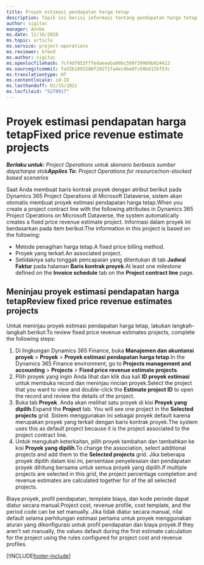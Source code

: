 ```yaml
---
title: Proyek estimasi pendapatan harga tetap
description: Topik ini berisi informasi tentang pendapatan harga tetap dalam berbagai proyek.
author: sigitac
manager: Annbe
ms.date: 11/16/2020
ms.topic: article
ms.service: project-operations
ms.reviewer: kfend
ms.author: sigitac
ms.openlocfilehash: 7cf4d7853f7fedaeeeba99bc589f39989b924423
ms.sourcegitcommit: fa32b1893286f20271fa4ec4be8fc68bd135f53c
ms.translationtype: HT
ms.contentlocale: id-ID
ms.lasthandoff: 02/15/2021
ms.locfileid: "5278917"
---
```

# <a name="fixed-price-revenue-estimate-projects"></a><span data-ttu-id="7bd7d-103">Proyek estimasi pendapatan harga tetap</span><span class="sxs-lookup"><span data-stu-id="7bd7d-103">Fixed price revenue estimate projects</span></span> 

<span data-ttu-id="7bd7d-104">_**Berlaku untuk:** Project Operations untuk skenario berbasis sumber daya/tanpa stok_</span><span class="sxs-lookup"><span data-stu-id="7bd7d-104">_**Applies To:** Project Operations for resource/non-stocked based scenarios_</span></span>

<span data-ttu-id="7bd7d-105">Saat Anda membuat baris kontrak proyek dengan atribut berikut pada Dynamics 365 Project Operations di Microsoft Dataverse, sistem akan otomatis membuat proyek estimasi pendapatan harga tetap.</span><span class="sxs-lookup"><span data-stu-id="7bd7d-105">When you create a project contract line with the following attributes in Dynamics 365 Project Operations on Microsoft Dataverse, the system automatically creates a fixed price revenue estimate project.</span></span> <span data-ttu-id="7bd7d-106">Informasi dalam proyek ini berdasarkan pada item berikut:</span><span class="sxs-lookup"><span data-stu-id="7bd7d-106">The information in this project is based on the following:</span></span>

  - <span data-ttu-id="7bd7d-107">Metode penagihan harga tetap.</span><span class="sxs-lookup"><span data-stu-id="7bd7d-107">A fixed price billing method.</span></span>
  - <span data-ttu-id="7bd7d-108">Proyek yang terkait.</span><span class="sxs-lookup"><span data-stu-id="7bd7d-108">An associated project.</span></span>
  - <span data-ttu-id="7bd7d-109">Setidaknya satu tonggak pencapaian yang ditentukan di tab **Jadwal Faktur** pada halaman **Baris kontrak proyek**.</span><span class="sxs-lookup"><span data-stu-id="7bd7d-109">At least one milestone defined on the **Invoice schedule** tab on the **Project contract line** page.</span></span>

## <a name="review-fixed-price-revenue-estimates-projects"></a><span data-ttu-id="7bd7d-110">Meninjau proyek estimasi pendapatan harga tetap</span><span class="sxs-lookup"><span data-stu-id="7bd7d-110">Review fixed price revenue estimates projects</span></span>
<span data-ttu-id="7bd7d-111">Untuk meninjau proyek estimasi pendapatan harga tetap, lakukan langkah-langkah berikut:</span><span class="sxs-lookup"><span data-stu-id="7bd7d-111">To review fixed price revenue estimates projects, complete the following steps:</span></span>

1. <span data-ttu-id="7bd7d-112">Di lingkungan Dynamics 365 Finance, buka **Manajemen dan akuntansi proyek** > **Proyek** > **Proyek estimasi pendapatan harga tetap**.</span><span class="sxs-lookup"><span data-stu-id="7bd7d-112">In the Dynamics 365 Finance environment, go to **Projects management and accounting** > **Projects** > **Fixed price revenue estimate projects**.</span></span>
2. <span data-ttu-id="7bd7d-113">Pilih proyek yang ingin Anda lihat dan klik dua kali **ID proyek estimasi** untuk membuka record dan meninjau rincian proyek.</span><span class="sxs-lookup"><span data-stu-id="7bd7d-113">Select the project that you want to view and double-click the **Estimate project ID** to open the record and review the details of the project.</span></span>
3. <span data-ttu-id="7bd7d-114">Buka tab **Proyek**. Anda akan melihat satu proyek di kisi **Proyek yang dipilih**.</span><span class="sxs-lookup"><span data-stu-id="7bd7d-114">Expand the **Project** tab. You will see one project in the **Selected projects** grid.</span></span> <span data-ttu-id="7bd7d-115">Sistem menggunakan ini sebagai proyek default karena merupakan proyek yang terkait dengan baris kontrak proyek.</span><span class="sxs-lookup"><span data-stu-id="7bd7d-115">The system uses this as default project because it is the project associated to the project contract line.</span></span> 
4. <span data-ttu-id="7bd7d-116">Untuk mengubah keterkaitan, pilih proyek tambahan dan tambahkan ke kisi **Proyek yang dipilih**.</span><span class="sxs-lookup"><span data-stu-id="7bd7d-116">To change the association, select additional projects and add them to the **Selected projects** grid.</span></span> <span data-ttu-id="7bd7d-117">Jika beberapa proyek dipilih dalam kisi ini, persentase penyelesaian dan pendapatan proyek dihitung bersama untuk semua proyek yang dipilih.</span><span class="sxs-lookup"><span data-stu-id="7bd7d-117">If multiple projects are selected in this grid, the project percentage completion and revenue estimates are calculated together for of the all selected projects.</span></span>

  <span data-ttu-id="7bd7d-118">Biaya proyek, profil pendapatan, template biaya, dan kode periode dapat diatur secara manual.</span><span class="sxs-lookup"><span data-stu-id="7bd7d-118">Project cost, revenue profile, cost template, and the period code can be set manually.</span></span> <span data-ttu-id="7bd7d-119">Jika tidak diatur secara manual, nilai default selama perhitungan estimasi pertama untuk proyek menggunakan aturan yang dikonfigurasi untuk profil pendapatan dan biaya proyek.</span><span class="sxs-lookup"><span data-stu-id="7bd7d-119">If they aren't set manually, the values default during the first estimate calculation for the project using the rules configured for project cost and revenue profiles.</span></span>



[!INCLUDE[footer-include](../includes/footer-banner.md)]